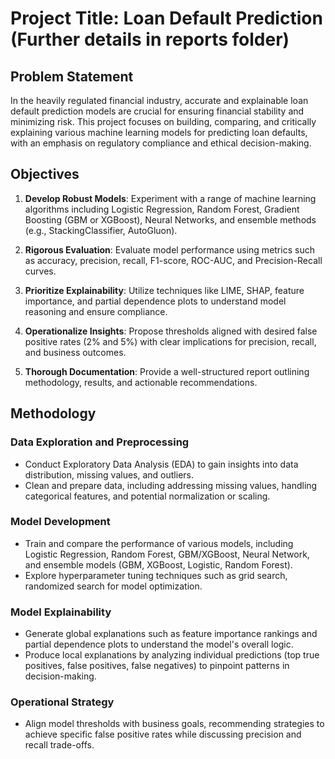 # Project Title: Loan Default Prediction (Further details in reports folder)

## Problem Statement

In the heavily regulated financial industry, accurate and explainable loan default prediction models are crucial for ensuring financial stability and minimizing risk. This project focuses on building, comparing, and critically explaining various machine learning models for predicting loan defaults, with an emphasis on regulatory compliance and ethical decision-making.

## Objectives

1. **Develop Robust Models**: Experiment with a range of machine learning algorithms including Logistic Regression, Random Forest, Gradient Boosting (GBM or XGBoost), Neural Networks, and ensemble methods (e.g., StackingClassifier, AutoGluon).

2. **Rigorous Evaluation**: Evaluate model performance using metrics such as accuracy, precision, recall, F1-score, ROC-AUC, and Precision-Recall curves.

3. **Prioritize Explainability**: Utilize techniques like LIME, SHAP, feature importance, and partial dependence plots to understand model reasoning and ensure compliance.

4. **Operationalize Insights**: Propose thresholds aligned with desired false positive rates (2% and 5%) with clear implications for precision, recall, and business outcomes.

5. **Thorough Documentation**: Provide a well-structured report outlining methodology, results, and actionable recommendations.

## Methodology

### Data Exploration and Preprocessing

- Conduct Exploratory Data Analysis (EDA) to gain insights into data distribution, missing values, and outliers.
- Clean and prepare data, including addressing missing values, handling categorical features, and potential normalization or scaling.

### Model Development

- Train and compare the performance of various models, including Logistic Regression, Random Forest, GBM/XGBoost, Neural Network, and ensemble models (GBM, XGBoost, Logistic, Random Forest).
- Explore hyperparameter tuning techniques such as grid search, randomized search for model optimization.

### Model Explainability

- Generate global explanations such as feature importance rankings and partial dependence plots to understand the model's overall logic.
- Produce local explanations by analyzing individual predictions (top true positives, false positives, false negatives) to pinpoint patterns in decision-making.

### Operational Strategy

- Align model thresholds with business goals, recommending strategies to achieve specific false positive rates while discussing precision and recall trade-offs.

